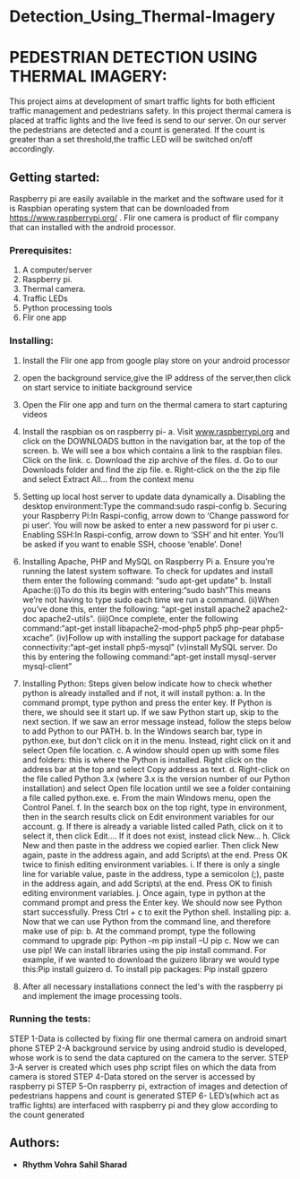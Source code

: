 # Detection_Using_Thermal-Imagery

# PEDESTRIAN DETECTION USING THERMAL IMAGERY: 
This project aims at development of smart traffic lights for both efficient traffic management and pedestrians safety. In this project thermal camera is placed at traffic lights and the live feed is send to our server. On our server the pedestrians are detected and a count is generated.
If the count is greater than a set threshold,the traffic LED will be switched on/off accordingly. 

## Getting started:
Raspberry pi are easily available in the market and the software used for it is Raspbian operating system that can be downloaded from https://www.raspberrypi.org/ .
Flir one camera is product of flir company that can installed with the android processor.

### Prerequisites:
1. A computer/server
2. Raspberry pi.
3. Thermal camera.
4. Traffic LEDs
5. Python processing tools
6. Flir one app

### Installing:
1. Install the Flir one app from google play store on your android processor
2. open the background service,give the IP address of the server,then click on start service to initiate background service
3. Open the Flir one app and turn on the thermal camera to start capturing videos
4. Install the raspbian os on raspberry pi-
a.	Visit www.raspberrypi.org and click on the DOWNLOADS button in the navigation bar, at the top of the screen.
b.	We will see a box which contains a link to the raspbian files. Click on the link.
c.	Download the zip archive of the files.
d.	Go to our Downloads folder and find the zip file.
e.	Right-click on the the zip file and select Extract All... from the context menu

5. Setting up local host server to update data dynamically
a.      Disabling the desktop environment:Type the command:sudo raspi-config
b.      Securing your Raspberry Pi:In Raspi-config, arrow down to ‘Change password for pi user‘. You will now be asked to enter a new password for pi user
c.      Enabling SSH:In Raspi-config, arrow down to ‘SSH‘ and hit enter. You’ll be asked if you want to enable SSH, choose ‘enable’. Done!

6. Installing Apache, PHP and MySQL on Raspberry Pi
a.      Ensure you’re running the latest system software. To check for updates and install them enter the following command: “sudo apt-get update"
b.      Install Apache:(i)To do this its begin with entering:“sudo bash”This means we’re not having to type sudo each time we run a command. 
                       (ii)When you’ve done this, enter the following: “apt-get install apache2 apache2-doc apache2-utils".
                       (iii)Once complete, enter the following command:“apt-get install libapache2-mod-php5 php5 php-pear php5-xcache”.
                       (iv)Follow up with installing the support package for database connectivity:“apt-get install php5-mysql”
                       (v)install MySQL server. Do this by entering the following command:“apt-get install mysql-server mysql-client”

7. Installing Python:
Steps given below indicate how to check whether python is already installed and if not, it will install python: 
a.	In the command prompt, type python and press the enter key. If Python is there, we should see it start up. If we saw Python start up, skip to the next section. If we saw an error message instead, follow the steps below to add Python to our PATH.
b.	In the Windows search bar, type in python.exe, but don't click on it in the menu. Instead, right click on it and select Open file location.
c.	A window should open up with some files and folders: this is where the Python is installed. Right click on the address bar at the top and select Copy address as text.
d.	Right-click on the file called Python 3.x (where 3.x is the version number of our Python installation) and select Open file location until we see a folder containing a file called python.exe.
e.	From the main Windows menu, open the Control Panel.
f.	In the search box on the top right, type in environment, then in the search results click on Edit environment variables for our account.
g.	If there is already a variable listed called Path, click on it to select it, then click Edit.... If it does not exist, instead click New...
h.	Click New and then paste in the address we copied earlier. Then click New again, paste in the address again, and add Scripts\ at the end. Press OK twice to finish editing environment variables.
i.	If there is only a single line for variable value, paste in the address, type a semicolon (;), paste in the address again, and add Scripts\ at the end. Press OK to finish editing environment variables.
j.	Once again, type in python at the command prompt and press the Enter key. We should now see Python start successfully. Press Ctrl + c to exit the Python shell.
Installing pip:
a.	Now that we can use Python from the command line, and therefore make use of pip:
b.	At the command prompt, type the following command to upgrade pip: Python –m pip install –U pip
c.	Now we can use pip! We can install libraries using the pip install command. For example, if we wanted to download the guizero  library we would type this:Pip install guizero
d.	To install pip packages: Pip install gpzero

8. After all necessary installations connect the led's with the raspberry pi and implement the image processing tools.

### Running the tests:
STEP 1-Data is collected by fixing flir one thermal camera on android smart phone
STEP 2-A background service by using android studio is developed, whose work is to send the data
captured on the camera to the server.
STEP 3-A server is created which uses php script files on which the data from camera is stored
STEP 4-Data stored on the server is accessed by raspberry pi
STEP 5-On raspberry pi, extraction of images and detection of pedestrians happens and count is
generated
STEP 6- LED’s(which act as traffic lights) are interfaced with raspberry pi and they glow according
to the count generated

## Authors:
* **Rhythm Vohra** **Sahil Sharad**

